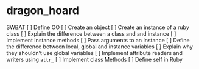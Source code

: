 # dragon_hoard

SWBAT
	[ ] Define OO
	[ ] Create an object
	[ ] Create an instance of a ruby class
	[ ] Explain the difference between a class and and instance 
	[ ] Implement Instance methods 
 	[ ] Pass arguments to an Instance 
    [ ] Define the difference between local, global and instance variables 
    [ ] Explain why they shouldn’t use global variables 
    [ ] Implement attribute readers and writers using `attr_`
    [ ] Implement class Methods 
    [ ] Define self in Ruby

